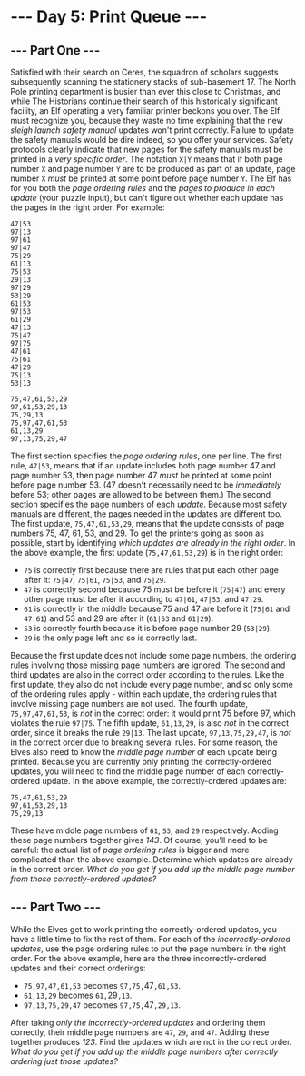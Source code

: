 # --- Day 5: Print Queue ---

## --- Part One ---
Satisfied with their search on Ceres, the squadron of scholars suggests subsequently scanning the stationery stacks of sub-basement 17.
The North Pole printing department is busier than ever this close to Christmas, and while The Historians continue their search of this historically significant facility, an Elf operating a very familiar printer beckons you over.
The Elf must recognize you, because they waste no time explaining that the new *sleigh launch safety manual* updates won't print correctly. Failure to update the safety manuals would be dire indeed, so you offer your services.
Safety protocols clearly indicate that new pages for the safety manuals must be printed in a *very specific order*. The notation `X|Y` means that if both page number `X` and page number `Y` are to be produced as part of an update, page number `X` *must* be printed at some point before page number `Y`.
The Elf has for you both the *page ordering rules* and the *pages to produce in each update* (your puzzle input), but can't figure out whether each update has the pages in the right order.
For example:

    47|53
    97|13
    97|61
    97|47
    75|29
    61|13
    75|53
    29|13
    97|29
    53|29
    61|53
    97|53
    61|29
    47|13
    75|47
    97|75
    47|61
    75|61
    47|29
    75|13
    53|13

    75,47,61,53,29
    97,61,53,29,13
    75,29,13
    75,97,47,61,53
    61,13,29
    97,13,75,29,47

The first section specifies the *page ordering rules*, one per line. The first rule, `47|53`, means that if an update includes both page number 47 and page number 53, then page number 47 *must* be printed at some point before page number 53. (47 doesn't necessarily need to be *immediately* before 53; other pages are allowed to be between them.)
The second section specifies the page numbers of each *update*. Because most safety manuals are different, the pages needed in the updates are different too. The first update, `75,47,61,53,29`, means that the update consists of page numbers 75, 47, 61, 53, and 29.
To get the printers going as soon as possible, start by identifying *which updates are already in the right order*.
In the above example, the first update (`75,47,61,53,29`) is in the right order:

 - `75` is correctly first because there are rules that put each other page after it: `75|47`, `75|61`, `75|53`, and `75|29`.
 - `47` is correctly second because 75 must be before it (`75|47`) and every other page must be after it according to `47|61`, `47|53`, and `47|29`.
 - `61` is correctly in the middle because 75 and 47 are before it (`75|61` and `47|61`) and 53 and 29 are after it (`61|53` and `61|29`).
 - `53` is correctly fourth because it is before page number 29 (`53|29`).
 - `29` is the only page left and so is correctly last.

Because the first update does not include some page numbers, the ordering rules involving those missing page numbers are ignored.
The second and third updates are also in the correct order according to the rules. Like the first update, they also do not include every page number, and so only some of the ordering rules apply - within each update, the ordering rules that involve missing page numbers are not used.
The fourth update, `75,97,47,61,53`, is *not* in the correct order: it would print 75 before 97, which violates the rule `97|75`.
The fifth update, `61,13,29`, is also *not* in the correct order, since it breaks the rule `29|13`.
The last update, `97,13,75,29,47`, is *not* in the correct order due to breaking several rules.
For some reason, the Elves also need to know the *middle page number* of each update being printed. Because you are currently only printing the correctly-ordered updates, you will need to find the middle page number of each correctly-ordered update. In the above example, the correctly-ordered updates are:

    75,47,61,53,29
    97,61,53,29,13
    75,29,13

These have middle page numbers of `61`, `53`, and `29` respectively. Adding these page numbers together gives *143*.
Of course, you'll need to be careful: the actual list of *page ordering rules* is bigger and more complicated than the above example.
Determine which updates are already in the correct order. *What do you get if you add up the middle page number from those correctly-ordered updates?*


## --- Part Two ---
While the Elves get to work printing the correctly-ordered updates, you have a little time to fix the rest of them.
For each of the *incorrectly-ordered updates*, use the page ordering rules to put the page numbers in the right order. For the above example, here are the three incorrectly-ordered updates and their correct orderings:

 - `75,97,47,61,53` becomes `97,75,`47`,61,53`.
 - `61,13,29` becomes `61,`29`,13`.
 - `97,13,75,29,47` becomes `97,75,`47`,29,13`.

After taking *only the incorrectly-ordered updates* and ordering them correctly, their middle page numbers are `47`, `29`, and `47`. Adding these together produces *123*.
Find the updates which are not in the correct order. *What do you get if you add up the middle page numbers after correctly ordering just those updates?*
